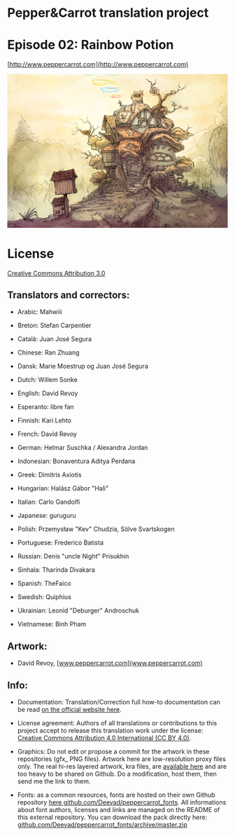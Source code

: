 ﻿# Pepper&Carrot translation project
# Episode 02: Rainbow Potion

[http://www.peppercarrot.com](http://www.peppercarrot.com)

![alt tag](gfx_Pepper-and-Carrot_by-David-Revoy_E02.png)


License
=======

[Creative Commons Attribution 3.0](https://creativecommons.org/licenses/by/3.0/)

## Translators and correctors:

* Arabic: Mahwiii

* Breton: Stefan Carpentier

* Català: Juan José Segura

* Chinese: Ran Zhuang

* Dansk: Marie Moestrup og Juan José Segura

* Dutch: Willem Sonke

* English: David Revoy

* Esperanto: libre fan

* Finnish: Kari Lehto

* French: David Revoy

* German: Helmar Suschka / Alexandra Jordan

* Indonesian: Bonaventura Aditya Perdana

* Greek: Dimitris Axiotis

* Hungarian: Halász Gábor "Hali"

* Italian: Carlo Gandolfi

* Japanese: guruguru

* Polish: Przemysław "Kev" Chudzia, Sölve Svartskogen

* Portuguese: Frederico Batista

* Russian: Denis "uncle Night" Prisukhin

* Sinhala: Tharinda Divakara

* Spanish: TheFaico

* Swedish: Quiphius

* Ukrainian: Leonid "Deburger" Androschuk

* Vietnamese: Binh Pham


## Artwork:

* David Revoy, [www.peppercarrot.com](www.peppercarrot.com)


## Info:

- Documentation: Translation/Correction full how-to documentation can be read [on the official website here](http://www.peppercarrot.com/fr/article267/how-to-add-a-translation-or-a-correction).

- License agreement: Authors of all translations or contributions to this project accept to release this translation work under the license: [Creative Commons Attribution 4.0 International (CC BY 4.0)](https://creativecommons.org/licenses/by/4.0/).

- Graphics: Do not edit or propose a commit for the artwork in these repositories (gfx_ PNG files). Artwork here are low-resolution proxy files only. The real hi-res layered artwork, kra files, are [available here](http://www.peppercarrot.com/en/static6/sources) and are too heavy to be shared on Github. Do a modification, host them, then send me the link to them.

- Fonts: as a common resources, fonts are hosted on their own Github repository [here  github.com/Deevad/peppercarrot_fonts](https://github.com/Deevad/peppercarrot_fonts). All informations about font authors, licenses and links are managed on the README of this external repository. You can download the pack directly here: [github.com/Deevad/peppercarrot_fonts/archive/master.zip](https://github.com/Deevad/peppercarrot_fonts/archive/master.zip)

